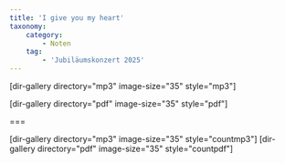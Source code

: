 ```yaml
---
title: 'I give you my heart'
taxonomy:
    category:
        - Noten
    tag:
        - 'Jubiläumskonzert 2025'
---
```


[dir-gallery directory="mp3" image-size="35" style="mp3"]

[dir-gallery directory="pdf" image-size="35" style="pdf"]

===

[dir-gallery directory="mp3" image-size="35" style="countmp3"]
[dir-gallery directory="pdf" image-size="35" style="countpdf"]